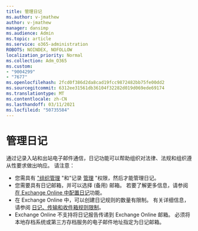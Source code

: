 ```yaml
---
title: 管理日记
ms.author: v-jmathew
author: v-jmathew
manager: dansimp
ms.audience: Admin
ms.topic: article
ms.service: o365-administration
ROBOTS: NOINDEX, NOFOLLOW
localization_priority: Normal
ms.collection: Adm_O365
ms.custom:
- "9004299"
- "7677"
ms.openlocfilehash: 2fcd0f386d2da8cad19fcc9872482bb75fe00dd2
ms.sourcegitcommit: 6312ee31561db36104f32282d019d069ede69174
ms.translationtype: MT
ms.contentlocale: zh-CN
ms.lasthandoff: 03/11/2021
ms.locfileid: "50735584"
---
```

# <a name="manage-journaling"></a>管理日记

通过记录入站和出站电子邮件通信，日记功能可以帮助组织对法律、法规和组织遵从性要求做出响应。 请注意：

* 您需具有 ["组织管理](https://go.microsoft.com/fwlink/?linkid=2115259) "和"记录 [管理](https://go.microsoft.com/fwlink/?linkid=2115469) "权限，然后才能管理日记。
* 您需要具有日记邮箱，并可以选择 (备用) 邮箱。 若要了解更多信息，请参阅 [在 Exchange Online 中配置日记](https://go.microsoft.com/fwlink/?linkid=2115260)功能。
* 在 Exchange Online 中，可以创建日记规则的数量有限制。 有关详细信息，请参阅 [日记、传输和收件箱规则限制](https://go.microsoft.com/fwlink/?linkid=2115261)。
* Exchange Online 不支持将日记报告传递到 Exchange Online 邮箱。 必须将本地存档系统或第三方存档服务的电子邮件地址指定为日记邮箱。
